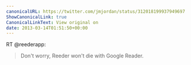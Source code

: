 ```yaml
---
canonicalURL: https://twitter.com/jmjordan/status/312018199937949697
ShowCanonicalLink: true
CanonicalLinkText: View original on
date: 2013-03-14T01:51:50+00:00
---
```

RT @reederapp:
> Don't worry, Reeder won't die with Google Reader.